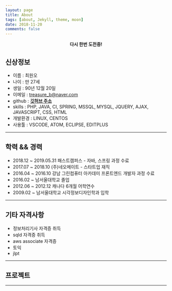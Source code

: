 ```yaml
---
layout: page
title: About
tags: [about, Jekyll, theme, moon]
date: 2018-11-20
comments: false
---
```

    
<center><b>다시 한번 도전중!</b></center>

## 신상정보
* 이름 : 최원오
* 나이 : 만 27세
* 생일 : 90년 12월 20일
* 이메일 : treasure_b@naver.com
* github : <a href="http://choiwono.github.io"><b>깃허브 주소</b></a>
* skills : PHP, JAVA, CI, SPRING, MSSQL, MYSQL, JQUERY, AJAX, JAVASCRIPT, CSS, HTML
* 개발환경 : LINUX, CENTOS 
* 사용툴 : VSCODE, ATOM, ECLIPSE, EDITPLUS 
<hr>

## 학력 && 경력
* 2018.12 ~ 2019.05.31 패스트캠퍼스 - 자바, 스프링 과정 수료
* 2017.07 ~ 2018.10 (주)네오메이트 - 스타트업 재직
* 2016.04 ~ 2016.10 강남 그린컴퓨터 아카데미 프론트엔드 개발자 과정 수료
* 2016.02 ~ 남서울대학교 졸업
* 2012.06 ~ 2012.12 캐나다 6개월 어학연수 
* 2009.02 ~ 남서울대학교 시각정보디자인학과 입학
<hr>

## 기타 자격사항
* 정보처리기사 자격증 취득
* sqld 자격증 취득
* aws associate 자격증 
* 토익 
* jlpt
<hr>

## 프로젝트
<hr>